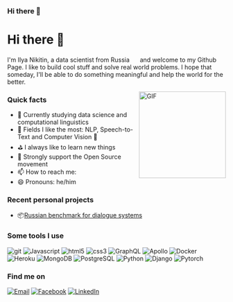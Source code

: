 ### Hi there 👋

<!--
**Nikitin-pro/Nikitin-pro** is a ✨ _special_ ✨ repository because its `README.md` (this file) appears on your GitHub profile.

<!--
Here are some ideas to get you started:
- 🔭 I’m currently working on ...
- 🌱 I’m currently learning ...
- 👯 I’m looking to collaborate on ...
- 🤔 I’m looking for help with ...
- 💬 Ask me about ...
- 📫 How to reach me: ...
- 😄 Pronouns: ...
- ⚡ Fun fact: ...
-->



<h1>Hi there 👋</h1>

<!-- ![](https://visitor-badge.glitch.me/badge?page_id=deliton.deliton)-->

<p>I'm Ilya Nikitin, a data scientist from Russia <img src="https://user-images.githubusercontent.com/47995046/91626906-6efbab80-e989-11ea-99ec-88424cd8b2db.png" width="16"/> and welcome to my Github Page. I like to build cool stuff and solve real world problems. I hope that someday, I'll be able to do something meaningful and help the world for the better.</p>

<img align="right" height="200" alt="GIF" src="sesame.gif" />

<h3>Quick facts</h3>
<ul>
  <li>📖 Currently studying data science and computational linguistics</li>
  <li>🌟 Fields I like the most: NLP, Speech-to-Text and Computer Vision 🤖</li>
  <li>⛳ I always like to learn new things</li>
  <li>🦖 Strongly support the Open Source movement</li>
  <li>📫 How to reach me: 
  <li>😄 Pronouns: he/him</li>
  
</ul>

<h3>Recent personal projects</h3>
<ul>
  <li>📦<a href="https://github.com/Nikitin-pro/Russian-MultiWOZ">Russian benchmark for dialogue systems</a></li>

</ul>

<h3>Some tools I use</h3>
<p>
<img alt="git" src="https://img.shields.io/badge/-Git-1a1a1a?style=flat-square&logo=git&logoColor=orange" /> 
<img alt="Javascript" src="https://img.shields.io/badge/-JavaScript-1a1a1a?style=flat-square&logo=javascript&logoColor=orange" /> 
<img alt="html5" src="https://img.shields.io/badge/-HTML5-1a1a1a?style=flat-square&logo=html5&logoColor=orange" /> 
<img alt="css3" src="https://img.shields.io/badge/-CSS3-1a1a1a?style=flat-square&logo=css3&logoColor=orange" /> 
<img alt="GraphQL" src="https://img.shields.io/badge/-GraphQL-1a1a1a?style=flat-square&logo=graphql&logoColor=orange" /> 
<img alt="Apollo" src="https://img.shields.io/badge/-Apollo-1a1a1a?style=flat-square&logo=apollo-graphql&logoColor=orange" /> 
<img alt="Docker" src="https://img.shields.io/badge/-Docker-1a1a1a?style=flat-square&logo=docker&logoColor=orange" /> 
<img alt="Heroku" src="https://img.shields.io/badge/-Heroku-1a1a1a?style=flat-square&logo=heroku&logoColor=orange" /> 
<img alt="MongoDB" src="https://img.shields.io/badge/-MongoDB-1a1a1a?style=flat-square&logo=mongodb&logoColor=orange" /> 
<img alt="PostgreSQL" src="https://img.shields.io/badge/-PostgreSQL-1a1a1a?style=flat-square&logo=postgresql&logoColor=orange" /> 
<img alt="Python" src="https://img.shields.io/badge/-Python-1a1a1a?style=flat-square&logo=python&logoColor=orange" /> 
<img alt="Django" src="https://img.shields.io/badge/-Django-1a1a1a?style=flat-square&logo=django&logoColor=orange" /> 
<img alt="Pytorch" src="https://img.shields.io/badge/-Pytorch-1a1a1a?style=flat-square&logo=pytorch&logoColor=orange" /> 
</p>

<h3>Find me on</h3>
<p>
<a href="mailto:ianikitin93.m@gmail.com"><img alt="Email" src="https://img.shields.io/badge/email-%2312100E.svg?&style=for-the-badge&logo=gmail&logoColor=orange" /></a>
<a href="https://www.facebook.com/Nikitin101"><img alt="Facebook" src="https://img.shields.io/badge/facebook-%2312100E.svg?&style=for-the-badge&logo=facebook&logoColor=orange" /></a> 
<a href="https://br.linkedin.com/in/junior"><img alt="LinkedIn" src="https://img.shields.io/badge/linkedin-%2312100E.svg?&style=for-the-badge&logo=linkedin&logoColor=orange" /></a>
</p>

<!-- ![Deliton's github stats](https://github-readme-stats.vercel.app/api?username=deliton&theme=gruvbox)-->
